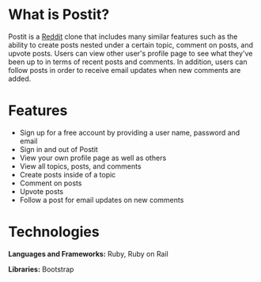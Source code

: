 # What is Postit?

Postit is a [Reddit](http://www.reddit.com "Reddit") clone that includes many similar features such as the ability to create posts nested under a certain topic, comment on posts, and upvote posts. Users can view other user's profile page to see what they've been up to in terms of recent posts and comments. In addition, users can follow posts in order to receive email updates when new comments are added.

# Features

* Sign up for a free account by providing a user name, password and email
* Sign in and out of Postit
* View your own profile page as well as others
* View all topics, posts, and comments
* Create posts inside of a topic
* Comment on posts
* Upvote posts
* Follow a post for email updates on new comments

# Technologies

**Languages and Frameworks:** Ruby, Ruby on Rail

**Libraries:** Bootstrap
